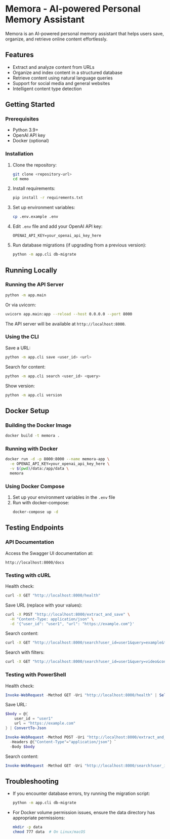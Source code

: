 # Memora - AI-powered Personal Memory Assistant

Memora is an AI-powered personal memory assistant that helps users save, organize, and retrieve online content effortlessly.

## Features

- Extract and analyze content from URLs
- Organize and index content in a structured database
- Retrieve content using natural language queries
- Support for social media and general websites
- Intelligent content type detection

## Getting Started

### Prerequisites

- Python 3.9+
- OpenAI API key
- Docker (optional)

### Installation

1. Clone the repository:
   ```bash
   git clone <repository-url>
   cd memo
   ```

2. Install requirements:
   ```bash
   pip install -r requirements.txt
   ```

3. Set up environment variables:
   ```bash
   cp .env.example .env
   ```
   
4. Edit `.env` file and add your OpenAI API key:
   ```
   OPENAI_API_KEY=your_openai_api_key_here
   ```

5. Run database migrations (if upgrading from a previous version):
   ```bash
   python -m app.cli db-migrate
   ```

## Running Locally

### Running the API Server

```bash
python -m app.main
```

Or via uvicorn:
```bash
uvicorn app.main:app --reload --host 0.0.0.0 --port 8000
```

The API server will be available at `http://localhost:8000`.

### Using the CLI

Save a URL:
```bash
python -m app.cli save <user_id> <url>
```

Search for content:
```bash
python -m app.cli search <user_id> <query>
```

Show version:
```bash
python -m app.cli version
```

## Docker Setup

### Building the Docker Image

```bash
docker build -t memora .
```

### Running with Docker

```bash
docker run -d -p 8000:8000 --name memora-app \
  -e OPENAI_API_KEY=your_openai_api_key_here \
  -v $(pwd)/data:/app/data \
  memora
```

### Using Docker Compose

1. Set up your environment variables in the `.env` file
2. Run with docker-compose:
   ```bash
   docker-compose up -d
   ```

## Testing Endpoints

### API Documentation

Access the Swagger UI documentation at:
```
http://localhost:8000/docs
```

### Testing with cURL

Health check:
```bash
curl -X GET "http://localhost:8000/health"
```

Save URL (replace with your values):
```bash
curl -X POST "http://localhost:8000/extract_and_save" \
  -H "Content-Type: application/json" \
  -d '{"user_id": "user1", "url": "https://example.com"}'
```

Search content:
```bash
curl -X GET "http://localhost:8000/search?user_id=user1&query=example&top_k=5"
```

Search with filters:
```bash
curl -X GET "http://localhost:8000/search?user_id=user1&query=video&content_type=social_media&platform=youtube"
```

### Testing with PowerShell

Health check:
```powershell
Invoke-WebRequest -Method GET -Uri "http://localhost:8000/health" | Select-Object -ExpandProperty Content
```

Save URL:
```powershell
$body = @{
    user_id = "user1"
    url = "https://example.com"
} | ConvertTo-Json

Invoke-WebRequest -Method POST -Uri "http://localhost:8000/extract_and_save" `
  -Headers @{"Content-Type"="application/json"} `
  -Body $body
```

Search content:
```powershell
Invoke-WebRequest -Method GET -Uri "http://localhost:8000/search?user_id=user1&query=example&top_k=5" | Select-Object -ExpandProperty Content
```

## Troubleshooting

- If you encounter database errors, try running the migration script:
  ```bash
  python -m app.cli db-migrate
  ```

- For Docker volume permission issues, ensure the data directory has appropriate permissions:
  ```bash
  mkdir -p data
  chmod 777 data  # On Linux/macOS
  ```